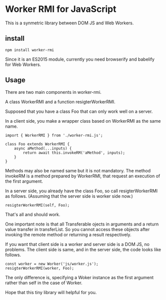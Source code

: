 # Worker RMI for JavaScript
This is a synmetric library between DOM JS and Web Workers.

## install
    npm install worker-rmi

Since it is an ES2015 module, currently you need browserify and babelify for Web Workers.

## Usage
There are two main components in worker-rmi.

A class WorkerRMI and a function resigterWorkerRMI.

Supposed that you have a class Foo that can only work well on a server.

In a client side, you make a wrapper class based on WorkerRMI as the same name.

    import { WorkerRMI } from './worker-rmi.js';

    class Foo extends WorkerRMI {
        async aMethod(...inputs) {
            return await this.invokeRM('aMethod', inputs);
        }
    }

Methods may also be named same but it is not mandatory. The method invokeRM is a method prepared by WorkerRMI, that request an execution of the first argument.

In a server side, you already have the class Foo, so call resigterWorkerRMI as follows.
(Assuming that the server side is worker side now.)

    resigterWorkerRMI(self, Foo);

That's all and should work.

One important note is that all Transferable ojects in arguments and a return value transfer in transferList. So you cannot access these objects after invoking the remote method or returning a result respectively.

If you want that client side is a worker and server side is a DOM JS, no problems. The client side is same, and in the server side, the code looks like follows.

    const worker = new Worker('js/worker.js');
    resigterWorkerRMI(worker, Foo);

The only difference is, specifying a Woker instance as the first argument rather than self in the case of Worker.

Hope that this tiny library will helpful for you.
